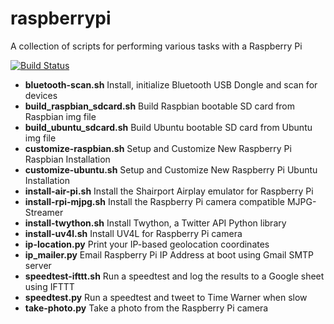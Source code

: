 raspberrypi
=======

A collection of scripts for performing various tasks with a Raspberry Pi

[![Build Status](https://travis-ci.org/swoodford/raspberrypi.svg?branch=master)](https://travis-ci.org/swoodford/raspberrypi)

- **bluetooth-scan.sh** Install, initialize Bluetooth USB Dongle and scan for devices
- **build_raspbian_sdcard.sh** Build Raspbian bootable SD card from Raspbian img file
- **build_ubuntu_sdcard.sh** Build Ubuntu bootable SD card from Ubuntu img file
- **customize-raspbian.sh** Setup and Customize New Raspberry Pi Raspbian Installation
- **customize-ubuntu.sh** Setup and Customize New Raspberry Pi Ubuntu Installation
- **install-air-pi.sh** Install the Shairport Airplay emulator for Raspberry Pi
- **install-rpi-mjpg.sh** Install the Raspberry Pi camera compatible MJPG-Streamer
- **install-twython.sh** Install Twython, a Twitter API Python library
- **install-uv4l.sh** Install UV4L for Raspberry Pi camera
- **ip-location.py** Print your IP-based geolocation coordinates
- **ip_mailer.py** Email Raspberry Pi IP Address at boot using Gmail SMTP server
- **speedtest-ifttt.sh** Run a speedtest and log the results to a Google sheet using IFTTT
- **speedtest.py** Run a speedtest and tweet to Time Warner when slow
- **take-photo.py** Take a photo from the Raspberry Pi camera
